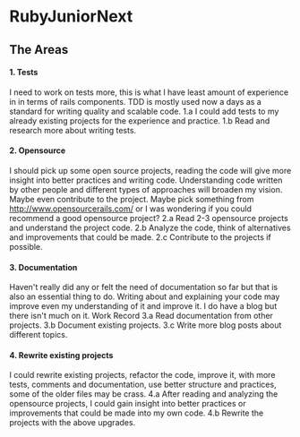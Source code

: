 # RubyJuniorNext

## The Areas

#### 1. Tests
I need to work on tests more, this is what I have least amount of experience in in terms of rails components. TDD is mostly used now a days as a standard for writing quality and scalable code.
1.a I could add tests to my already existing projects for the experience and practice.
1.b Read and research more about writing tests.

#### 2. Opensource
I should pick up some open source projects, reading the code will give more insight into better practices and writing code. Understanding code written by other people and different types of approaches will broaden my vision. Maybe even contribute to the project. Maybe pick something from http://www.opensourcerails.com/ or I was wondering if you could recommend a good opensource project?
2.a Read 2-3 opensource projects and understand the project code.
2.b Analyze the code, think of alternatives and improvements that could be made.
2.c Contribute to the projects if possible.

#### 3. Documentation
Haven't really did any or felt the need of documentation so far but that is also an essential thing to do. Writing about and explaining your code may improve even my understanding of it and improve it. I do have a blog but there isn't much on it. Work Record
3.a Read documentation from other projects.
3.b Document existing projects.
3.c Write more blog posts about different topics.

#### 4. Rewrite existing projects
I could rewrite existing projects, refactor the code, improve it, with more tests, comments and documentation, use better structure and practices, some of the older files may be crass.
4.a After reading and analyzing the opensource projects, I could gain insight into better practices or improvements that could be made into my own code.
4.b Rewrite the projects with the above upgrades.
